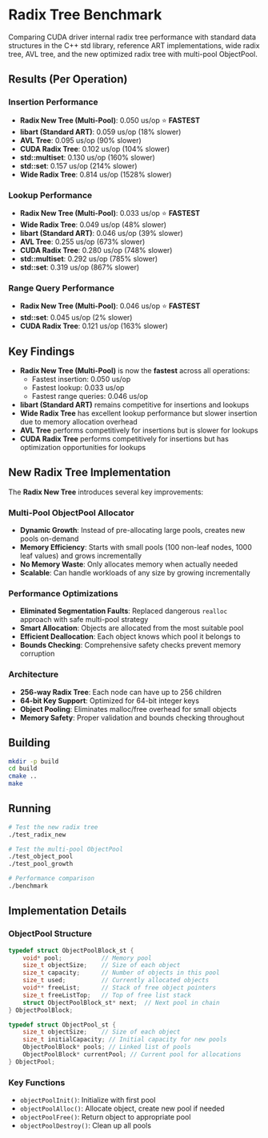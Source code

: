 # Radix Tree Benchmark

Comparing CUDA driver internal radix tree performance with standard data structures in the C++ std library, reference ART implementations, wide radix tree, AVL tree, and the new optimized radix tree with multi-pool ObjectPool.

## Results (Per Operation)

### Insertion Performance
- **Radix New Tree (Multi-Pool)**: 0.050 us/op ⭐ **FASTEST**
- **libart (Standard ART)**: 0.059 us/op (18% slower)
- **AVL Tree**: 0.095 us/op (90% slower)
- **CUDA Radix Tree**: 0.102 us/op (104% slower)
- **std::multiset**: 0.130 us/op (160% slower)
- **std::set**: 0.157 us/op (214% slower)
- **Wide Radix Tree**: 0.814 us/op (1528% slower)

### Lookup Performance  
- **Radix New Tree (Multi-Pool)**: 0.033 us/op ⭐ **FASTEST**
- **Wide Radix Tree**: 0.049 us/op (48% slower)
- **libart (Standard ART)**: 0.046 us/op (39% slower)
- **AVL Tree**: 0.255 us/op (673% slower)
- **CUDA Radix Tree**: 0.280 us/op (748% slower)
- **std::multiset**: 0.292 us/op (785% slower)
- **std::set**: 0.319 us/op (867% slower)

### Range Query Performance
- **Radix New Tree (Multi-Pool)**: 0.046 us/op ⭐ **FASTEST**
- **std::set**: 0.045 us/op (2% slower)
- **CUDA Radix Tree**: 0.121 us/op (163% slower)

## Key Findings

- **Radix New Tree (Multi-Pool)** is now the **fastest** across all operations:
  - Fastest insertion: 0.050 us/op
  - Fastest lookup: 0.033 us/op  
  - Fastest range queries: 0.046 us/op
- **libart (Standard ART)** remains competitive for insertions and lookups
- **Wide Radix Tree** has excellent lookup performance but slower insertion due to memory allocation overhead
- **AVL Tree** performs competitively for insertions but is slower for lookups
- **CUDA Radix Tree** performs competitively for insertions but has optimization opportunities for lookups

## New Radix Tree Implementation

The **Radix New Tree** introduces several key improvements:

### Multi-Pool ObjectPool Allocator
- **Dynamic Growth**: Instead of pre-allocating large pools, creates new pools on-demand
- **Memory Efficiency**: Starts with small pools (100 non-leaf nodes, 1000 leaf values) and grows incrementally
- **No Memory Waste**: Only allocates memory when actually needed
- **Scalable**: Can handle workloads of any size by growing incrementally

### Performance Optimizations
- **Eliminated Segmentation Faults**: Replaced dangerous `realloc` approach with safe multi-pool strategy
- **Smart Allocation**: Objects are allocated from the most suitable pool
- **Efficient Deallocation**: Each object knows which pool it belongs to
- **Bounds Checking**: Comprehensive safety checks prevent memory corruption

### Architecture
- **256-way Radix Tree**: Each node can have up to 256 children
- **64-bit Key Support**: Optimized for 64-bit integer keys
- **Object Pooling**: Eliminates malloc/free overhead for small objects
- **Memory Safety**: Proper validation and bounds checking throughout

## Building

```bash
mkdir -p build
cd build
cmake ..
make
```

## Running

```bash
# Test the new radix tree
./test_radix_new

# Test the multi-pool ObjectPool
./test_object_pool
./test_pool_growth

# Performance comparison
./benchmark
```

## Implementation Details

### ObjectPool Structure
```c
typedef struct ObjectPoolBlock_st {
    void* pool;           // Memory pool
    size_t objectSize;    // Size of each object
    size_t capacity;      // Number of objects in this pool
    size_t used;          // Currently allocated objects
    void** freeList;      // Stack of free object pointers
    size_t freeListTop;   // Top of free list stack
    struct ObjectPoolBlock_st* next;  // Next pool in chain
} ObjectPoolBlock;

typedef struct ObjectPool_st {
    size_t objectSize;    // Size of each object
    size_t initialCapacity; // Initial capacity for new pools
    ObjectPoolBlock* pools; // Linked list of pools
    ObjectPoolBlock* currentPool; // Current pool for allocations
} ObjectPool;
```

### Key Functions
- `objectPoolInit()`: Initialize with first pool
- `objectPoolAlloc()`: Allocate object, create new pool if needed
- `objectPoolFree()`: Return object to appropriate pool
- `objectPoolDestroy()`: Clean up all pools 
